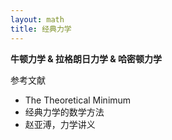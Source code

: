 ```yaml
---
layout: math
title: 经典力学
---
```


**牛顿力学 & 拉格朗日力学 & 哈密顿力学**


参考文献

- The Theoretical Minimum
- 经典力学的数学方法
- 赵亚溥，力学讲义